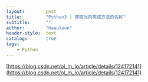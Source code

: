 ```yaml
---
layout:        post
title:         "Python3 | 获取当前类或方法的名称"
subtitle:      ""
author:        "Haauleon"
header-style:  text
catalog:       true
tags:
    - Python
---
```


[https://blog.csdn.net/ol_m_lo/article/details/124172141](https://blog.csdn.net/ol_m_lo/article/details/124172141)